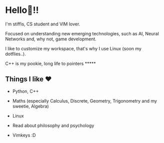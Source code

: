 # Hello👋!!

I'm stiffis, CS student and VIM lover.

Focused on understanding new emerging technologies, such as AI, Neural Networks and, why not, game development.

I like to customize my workspace, that's why I use Linux (soon my dotflies..).

C++ is my pookie, long life to pointers *****

## Things I like ❤️

- Python, C++  

- Maths (especially Calculus, Discrete, Geometry, Trigonometry and my sweetie, Algebra)

- Linux

- Read about philosophy and psychology

- Vimkeys :D
